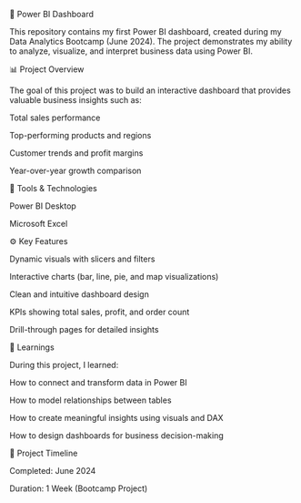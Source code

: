 🌟 Power BI Dashboard

This repository contains my first Power BI dashboard, created during my Data Analytics Bootcamp (June 2024).
The project demonstrates my ability to analyze, visualize, and interpret business data using Power BI.

📊 Project Overview

The goal of this project was to build an interactive dashboard that provides valuable business insights such as:

Total sales performance

Top-performing products and regions

Customer trends and profit margins

Year-over-year growth comparison

🧩 Tools & Technologies

Power BI Desktop

Microsoft Excel 

⚙️ Key Features

Dynamic visuals with slicers and filters

Interactive charts (bar, line, pie, and map visualizations)

Clean and intuitive dashboard design

KPIs showing total sales, profit, and order count

Drill-through pages for detailed insights


🧠 Learnings

During this project, I learned:

How to connect and transform data in Power BI

How to model relationships between tables

How to create meaningful insights using visuals and DAX

How to design dashboards for business decision-making

📅 Project Timeline

Completed: June 2024

Duration: 1 Week (Bootcamp Project)
